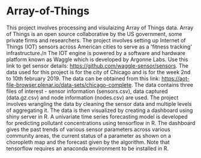 # Array-of-Things

This project involves processing and visulaizing Array of Things data. Array of Things is an open source collaborative by the US government, some private firms and researchers. The project involves setting up Internet of Things (IOT) sensors across American cities to serve as a 'fitness tracking' infrastructure./n
The IOT engine is powered by a software and hardware platform known as Waggle which is developed by Argonne Labs. Use this link to get sensor details: https://github.com/waggle-sensor/sensors. The data used for this project is for the city of Chicago and is for the week 2nd to 10th february 2019. The data can be obtained from this link: https://aot-file-browser.plenar.io/data-sets/chicago-complete.
The data contains three files of interest - sensor information (sensors.csv), data captured (data.gz.csv) and node information (nodes.csv) are used.
The project involves wrangling the data by cleaning the sensor data and multiple levels of aggregating it. The data is then visualized by creating a dashboard using shiny server in R. A univariate time series forecasting model is developed for predicting pollutant concentrations using tensorflow in R. The dashboard gives the past trends of various sensor parameters across various community areas, the current status of a parameter as shown on a choropleth map and the forecast given by the algorithm. Note that tensorflow requires an anaconda environment to be installed in R.
 
